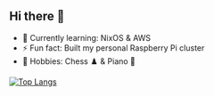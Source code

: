 ## Hi there 👋

- 🌱 Currently learning: NixOS & AWS
- ⚡ Fun fact: Built my personal Raspberry Pi cluster
- 🎯 Hobbies: Chess ♟️ & Piano 🎹

[![Top Langs](https://github-readme-stats.vercel.app/api/top-langs/?username=MrZeLee&layout=compact&size_weight=0.5&count_weight=0.5&theme=radical&langs_count=6&hide=smarty)](https://github.com/anuraghazra/github-readme-stats)

<!--
**MrZeLee/MrZeLee** is a ✨ _special_ ✨ repository because its `README.md` (this file) appears on your GitHub profile.

Here are some ideas to get you started:

- 🔭 I’m currently working on ...
- 🌱 I’m currently learning ...
- 👯 I’m looking to collaborate on ...
- 🤔 I’m looking for help with ...
- 💬 Ask me about ...
- 📫 How to reach me: ...
- 😄 Pronouns: ...
- ⚡ Fun fact: ...
-->
